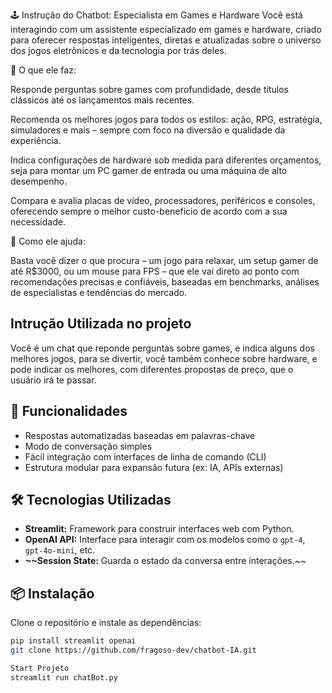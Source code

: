 🕹️ Instrução do Chatbot: Especialista em Games e Hardware
Você está interagindo com um assistente especializado em games e hardware, criado para oferecer respostas inteligentes, diretas e atualizadas sobre o universo dos jogos eletrônicos e da tecnologia por trás deles.

💬 O que ele faz:

Responde perguntas sobre games com profundidade, desde títulos clássicos até os lançamentos mais recentes.

Recomenda os melhores jogos para todos os estilos: ação, RPG, estratégia, simuladores e mais – sempre com foco na diversão e qualidade da experiência.

Indica configurações de hardware sob medida para diferentes orçamentos, seja para montar um PC gamer de entrada ou uma máquina de alto desempenho.

Compara e avalia placas de vídeo, processadores, periféricos e consoles, oferecendo sempre o melhor custo-benefício de acordo com a sua necessidade.

🎯 Como ele ajuda:

Basta você dizer o que procura – um jogo para relaxar, um setup gamer de até R$3000, ou um mouse para FPS – que ele vai direto ao ponto com recomendações precisas e confiáveis, baseadas em benchmarks, análises de especialistas e tendências do mercado.


## Intrução Utilizada no projeto

Você é um chat que reponde perguntas sobre games, e indica alguns dos melhores jogos, para se divertir, você também conhece sobre hardware, e pode indicar os melhores, com diferentes propostas de preço, que o usuário irá te passar.

## 🚀 Funcionalidades

- Respostas automatizadas baseadas em palavras-chave
- Modo de conversação simples
- Fácil integração com interfaces de linha de comando (CLI)
- Estrutura modular para expansão futura (ex: IA, APIs externas)

## 🛠️ Tecnologias Utilizadas

- **Streamlit:** Framework para construir interfaces web com Python.
- **OpenAI API:** Interface para interagir com os modelos como o `gpt-4`, `gpt-4o-mini`, etc.
- **~~Session State:** Guarda o estado da conversa entre interações.~~

## 📦 Instalação

Clone o repositório e instale as dependências:

```bash
pip install streamlit openai
git clone https://github.com/fragoso-dev/chatbot-IA.git

Start Projeto
streamlit run chatBot.py
```
